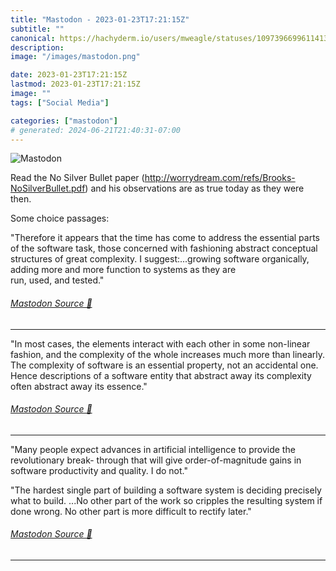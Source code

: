```yaml
---
title: "Mastodon - 2023-01-23T17:21:15Z"
subtitle: ""
canonical: https://hachyderm.io/users/mweagle/statuses/109739669961141361
description:
image: "/images/mastodon.png"

date: 2023-01-23T17:21:15Z
lastmod: 2023-01-23T17:21:15Z
image: ""
tags: ["Social Media"]

categories: ["mastodon"]
# generated: 2024-06-21T21:40:31-07:00
---
```

![Mastodon](/images/mastodon.png)

<p>Read the No Silver Bullet paper (<a href="http://worrydream.com/refs/Brooks-NoSilverBullet.pdf" target="_blank" rel="nofollow noopener noreferrer" translate="no"><span class="invisible">http://</span><span class="ellipsis">worrydream.com/refs/Brooks-NoS</span><span class="invisible">ilverBullet.pdf</span></a>) and his observations are as true today as they were then. </p><p>Some choice passages:</p><p>&quot;Therefore it appears that the time has come to address the essential parts of the software task, those concerned with fashioning abstract conceptual structures of great complexity. I suggest:...growing software organically, adding more and more function to systems as they are<br />run, used, and tested.&quot;</p>


###### [Mastodon Source 🐘](https://hachyderm.io/@mweagle/109739669961141361)

___

<p>&quot;In most cases, the elements interact with each other in some non-linear fashion, and the complexity of the whole increases much more than linearly.<br />The complexity of software is an essential property, not an accidental one. Hence descriptions of a software entity that abstract away its complexity often abstract away its essence.&quot;</p>


###### [Mastodon Source 🐘](https://hachyderm.io/@mweagle/109739672969221550)

___

<p>&quot;Many people expect advances in artificial intelligence to provide the revolutionary break- through that will give order-of-magnitude gains in software productivity and quality. I do not.&quot;</p><p>&quot;The hardest single part of building a software system is deciding precisely what to build. ...No other part of the work so cripples the resulting system if done wrong. No other part is more difficult to rectify later.&quot;</p>


###### [Mastodon Source 🐘](https://hachyderm.io/@mweagle/109739677895959272)

___
